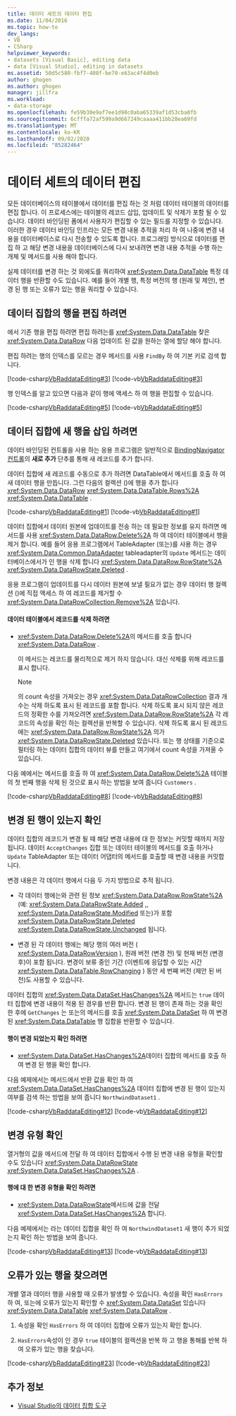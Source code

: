 ```yaml
---
title: 데이터 세트의 데이터 편집
ms.date: 11/04/2016
ms.topic: how-to
dev_langs:
- VB
- CSharp
helpviewer_keywords:
- datasets [Visual Basic], editing data
- data [Visual Studio], editing in datasets
ms.assetid: 50d5c580-fbf7-408f-be70-e63ac4f4d0eb
author: ghogen
ms.author: ghogen
manager: jillfra
ms.workload:
- data-storage
ms.openlocfilehash: fe59b30e9af7ee1d98c0aba65339af1d53cba8fb
ms.sourcegitcommit: 6cfffa72af599a9d667249caaaa411bb28ea69fd
ms.translationtype: MT
ms.contentlocale: ko-KR
ms.lasthandoff: 09/02/2020
ms.locfileid: "85282464"
---
```

# <a name="edit-data-in-datasets"></a>데이터 세트의 데이터 편집
모든 데이터베이스의 테이블에서 데이터를 편집 하는 것 처럼 데이터 테이블의 데이터를 편집 합니다. 이 프로세스에는 테이블의 레코드 삽입, 업데이트 및 삭제가 포함 될 수 있습니다. 데이터 바인딩된 폼에서 사용자가 편집할 수 있는 필드를 지정할 수 있습니다. 이러한 경우 데이터 바인딩 인프라는 모든 변경 내용 추적을 처리 하 여 나중에 변경 내용을 데이터베이스로 다시 전송할 수 있도록 합니다. 프로그래밍 방식으로 데이터를 편집 하 고 해당 변경 내용을 데이터베이스에 다시 보내려면 변경 내용 추적을 수행 하는 개체 및 메서드를 사용 해야 합니다.

실제 데이터를 변경 하는 것 외에도를 쿼리하여 <xref:System.Data.DataTable> 특정 데이터 행을 반환할 수도 있습니다. 예를 들어 개별 행, 특정 버전의 행 (원래 및 제안), 변경 된 행 또는 오류가 있는 행을 쿼리할 수 있습니다.

## <a name="to-edit-rows-in-a-dataset"></a>데이터 집합의 행을 편집 하려면
에서 기존 행을 편집 하려면 편집 하려는를 <xref:System.Data.DataTable> 찾은 <xref:System.Data.DataRow> 다음 업데이트 된 값을 원하는 열에 할당 해야 합니다.

편집 하려는 행의 인덱스를 모르는 경우 메서드를 사용 `FindBy` 하 여 기본 키로 검색 합니다.

[!code-csharp[VbRaddataEditing#3](../data-tools/codesnippet/CSharp/edit-data-in-datasets_1.cs)]
[!code-vb[VbRaddataEditing#3](../data-tools/codesnippet/VisualBasic/edit-data-in-datasets_1.vb)]

행 인덱스를 알고 있으면 다음과 같이 행에 액세스 하 여 행을 편집할 수 있습니다.

[!code-csharp[VbRaddataEditing#5](../data-tools/codesnippet/CSharp/edit-data-in-datasets_2.cs)]
[!code-vb[VbRaddataEditing#5](../data-tools/codesnippet/VisualBasic/edit-data-in-datasets_2.vb)]

## <a name="to-insert-new-rows-into-a-dataset"></a>데이터 집합에 새 행을 삽입 하려면
데이터 바인딩된 컨트롤을 사용 하는 응용 프로그램은 일반적으로 [BindingNavigator 컨트롤](/dotnet/framework/winforms/controls/bindingnavigator-control-windows-forms)의 **새로 추가** 단추를 통해 새 레코드를 추가 합니다.

데이터 집합에 새 레코드를 수동으로 추가 하려면 DataTable에서 메서드를 호출 하 여 새 데이터 행을 만듭니다. 그런 다음의 컬렉션 ()에 행을 추가 합니다 <xref:System.Data.DataRow> <xref:System.Data.DataTable.Rows%2A> <xref:System.Data.DataTable> .

[!code-csharp[VbRaddataEditing#1](../data-tools/codesnippet/CSharp/edit-data-in-datasets_3.cs)]
[!code-vb[VbRaddataEditing#1](../data-tools/codesnippet/VisualBasic/edit-data-in-datasets_3.vb)]

데이터 집합에서 데이터 원본에 업데이트를 전송 하는 데 필요한 정보를 유지 하려면 메서드를 사용 <xref:System.Data.DataRow.Delete%2A> 하 여 데이터 테이블에서 행을 제거 합니다. 예를 들어 응용 프로그램에서 TableAdapter (또는)를 사용 하는 경우 <xref:System.Data.Common.DataAdapter> tableadapter의 `Update` 메서드는 데이터베이스에서가 인 행을 삭제 합니다 <xref:System.Data.DataRow.RowState%2A> <xref:System.Data.DataRowState.Deleted> .

응용 프로그램이 업데이트를 다시 데이터 원본에 보낼 필요가 없는 경우 데이터 행 컬렉션 ()에 직접 액세스 하 여 레코드를 제거할 수 <xref:System.Data.DataRowCollection.Remove%2A> 있습니다.

#### <a name="to-delete-records-from-a-data-table"></a>데이터 테이블에서 레코드를 삭제 하려면

- <xref:System.Data.DataRow.Delete%2A>의 메서드를 호출 합니다 <xref:System.Data.DataRow> .

     이 메서드는 레코드를 물리적으로 제거 하지 않습니다. 대신 삭제를 위해 레코드를 표시 합니다.

    > [!NOTE]
    > 의 count 속성을 가져오는 경우 <xref:System.Data.DataRowCollection> 결과 개수는 삭제 하도록 표시 된 레코드를 포함 합니다. 삭제 하도록 표시 되지 않은 레코드의 정확한 수를 가져오려면 <xref:System.Data.DataRow.RowState%2A> 각 레코드의 속성을 확인 하는 컬렉션을 반복할 수 있습니다. 삭제 하도록 표시 된 레코드에는 <xref:System.Data.DataRow.RowState%2A> 의가 <xref:System.Data.DataRowState.Deleted> 있습니다. 또는 행 상태를 기준으로 필터링 하는 데이터 집합의 데이터 뷰를 만들고 여기에서 count 속성을 가져올 수 있습니다.

다음 예에서는 메서드를 호출 하 여 <xref:System.Data.DataRow.Delete%2A> 테이블의 첫 번째 행을 삭제 된 것으로 표시 하는 방법을 보여 줍니다 `Customers` .

[!code-csharp[VbRaddataEditing#8](../data-tools/codesnippet/CSharp/edit-data-in-datasets_4.cs)]
[!code-vb[VbRaddataEditing#8](../data-tools/codesnippet/VisualBasic/edit-data-in-datasets_4.vb)]

## <a name="determine-if-there-are-changed-rows"></a>변경 된 행이 있는지 확인
데이터 집합의 레코드가 변경 될 때 해당 변경 내용에 대 한 정보는 커밋할 때까지 저장 됩니다. 데이터 `AcceptChanges` 집합 또는 데이터 테이블의 메서드를 호출 하거나 `Update` TableAdapter 또는 데이터 어댑터의 메서드를 호출할 때 변경 내용을 커밋합니다.

변경 내용은 각 데이터 행에서 다음 두 가지 방법으로 추적 됩니다.

- 각 데이터 행에는와 관련 된 정보 <xref:System.Data.DataRow.RowState%2A> (예: <xref:System.Data.DataRowState.Added> ,, <xref:System.Data.DataRowState.Modified> 또는)가 포함 <xref:System.Data.DataRowState.Deleted> <xref:System.Data.DataRowState.Unchanged> 됩니다.

- 변경 된 각 데이터 행에는 해당 행의 여러 버전 ( <xref:System.Data.DataRowVersion> ), 원래 버전 (변경 전) 및 현재 버전 (변경 후)이 포함 됩니다. 변경이 보류 중인 기간 (이벤트에 응답할 수 있는 시간 <xref:System.Data.DataTable.RowChanging> ) 동안 세 번째 버전 (제안 된 버전)도 사용할 수 있습니다.

데이터 집합의 <xref:System.Data.DataSet.HasChanges%2A> 메서드는 `true` 데이터 집합에 변경 내용이 적용 된 경우를 반환 합니다. 변경 된 행이 존재 하는 것을 확인 한 후에 `GetChanges` 는 또는의 메서드를 호출 <xref:System.Data.DataSet> 하 여 변경 된 <xref:System.Data.DataTable> 행 집합을 반환할 수 있습니다.

#### <a name="to-determine-if-changes-have-been-made-to-any-rows"></a>행이 변경 되었는지 확인 하려면

- <xref:System.Data.DataSet.HasChanges%2A>데이터 집합의 메서드를 호출 하 여 변경 된 행을 확인 합니다.

다음 예제에서는 메서드에서 반환 값을 확인 하 여 <xref:System.Data.DataSet.HasChanges%2A> 데이터 집합에 변경 된 행이 있는지 여부를 검색 하는 방법을 보여 줍니다 `NorthwindDataset1` .

[!code-csharp[VbRaddataEditing#12](../data-tools/codesnippet/CSharp/edit-data-in-datasets_5.cs)]
[!code-vb[VbRaddataEditing#12](../data-tools/codesnippet/VisualBasic/edit-data-in-datasets_5.vb)]

## <a name="determine-the-type-of-changes"></a>변경 유형 확인
열거형의 값을 메서드에 전달 하 여 데이터 집합에서 수행 된 변경 내용 유형을 확인할 수도 있습니다 <xref:System.Data.DataRowState> <xref:System.Data.DataSet.HasChanges%2A> .

#### <a name="to-determine-what-type-of-changes-have-been-made-to-a-row"></a>행에 대 한 변경 유형을 확인 하려면

- <xref:System.Data.DataRowState>메서드에 값을 전달 <xref:System.Data.DataSet.HasChanges%2A> 합니다.

다음 예제에서는 라는 데이터 집합을 확인 하 여 `NorthwindDataset1` 새 행이 추가 되었는지 확인 하는 방법을 보여 줍니다.

[!code-csharp[VbRaddataEditing#13](../data-tools/codesnippet/CSharp/edit-data-in-datasets_6.cs)]
[!code-vb[VbRaddataEditing#13](../data-tools/codesnippet/VisualBasic/edit-data-in-datasets_6.vb)]

## <a name="to-locate-rows-that-have-errors"></a>오류가 있는 행을 찾으려면
개별 열과 데이터 행을 사용할 때 오류가 발생할 수 있습니다. 속성을 확인 `HasErrors` 하 여, 또는에 오류가 있는지 확인할 수 <xref:System.Data.DataSet> 있습니다 <xref:System.Data.DataTable> <xref:System.Data.DataRow> .

1. 속성을 확인 `HasErrors` 하 여 데이터 집합에 오류가 있는지 확인 합니다.

2. `HasErrors`속성이 인 경우 `true` 테이블의 컬렉션을 반복 하 고 행을 통해를 반복 하 여 오류가 있는 행을 찾습니다.

[!code-csharp[VbRaddataEditing#23](../data-tools/codesnippet/CSharp/edit-data-in-datasets_7.cs)]
[!code-vb[VbRaddataEditing#23](../data-tools/codesnippet/VisualBasic/edit-data-in-datasets_7.vb)]

## <a name="see-also"></a>추가 정보

- [Visual Studio의 데이터 집합 도구](../data-tools/dataset-tools-in-visual-studio.md)
